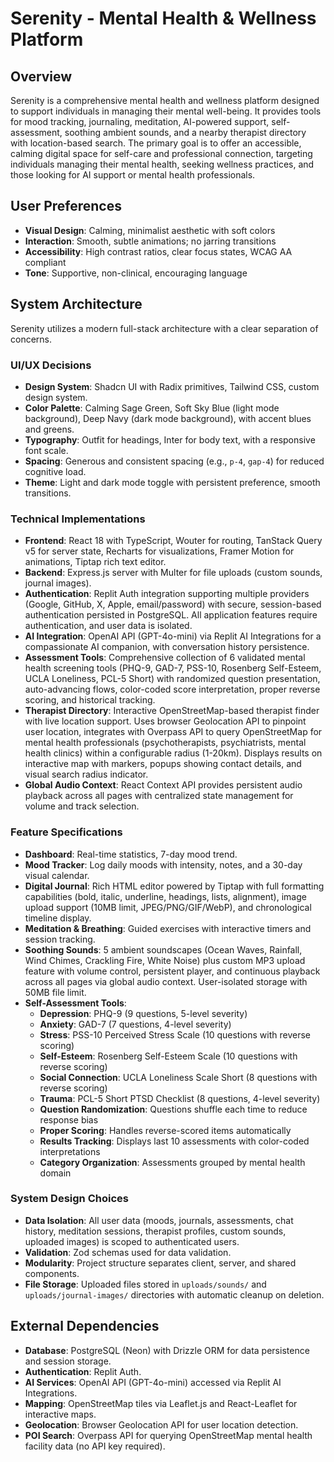 # Serenity - Mental Health & Wellness Platform

## Overview
Serenity is a comprehensive mental health and wellness platform designed to support individuals in managing their mental well-being. It provides tools for mood tracking, journaling, meditation, AI-powered support, self-assessment, soothing ambient sounds, and a nearby therapist directory with location-based search. The primary goal is to offer an accessible, calming digital space for self-care and professional connection, targeting individuals managing their mental health, seeking wellness practices, and those looking for AI support or mental health professionals.

## User Preferences
- **Visual Design**: Calming, minimalist aesthetic with soft colors
- **Interaction**: Smooth, subtle animations; no jarring transitions
- **Accessibility**: High contrast ratios, clear focus states, WCAG AA compliant
- **Tone**: Supportive, non-clinical, encouraging language

## System Architecture
Serenity utilizes a modern full-stack architecture with a clear separation of concerns.

### UI/UX Decisions
- **Design System**: Shadcn UI with Radix primitives, Tailwind CSS, custom design system.
- **Color Palette**: Calming Sage Green, Soft Sky Blue (light mode background), Deep Navy (dark mode background), with accent blues and greens.
- **Typography**: Outfit for headings, Inter for body text, with a responsive font scale.
- **Spacing**: Generous and consistent spacing (e.g., `p-4`, `gap-4`) for reduced cognitive load.
- **Theme**: Light and dark mode toggle with persistent preference, smooth transitions.

### Technical Implementations
- **Frontend**: React 18 with TypeScript, Wouter for routing, TanStack Query v5 for server state, Recharts for visualizations, Framer Motion for animations, Tiptap rich text editor.
- **Backend**: Express.js server with Multer for file uploads (custom sounds, journal images).
- **Authentication**: Replit Auth integration supporting multiple providers (Google, GitHub, X, Apple, email/password) with secure, session-based authentication persisted in PostgreSQL. All application features require authentication, and user data is isolated.
- **AI Integration**: OpenAI API (GPT-4o-mini) via Replit AI Integrations for a compassionate AI companion, with conversation history persistence.
- **Assessment Tools**: Comprehensive collection of 6 validated mental health screening tools (PHQ-9, GAD-7, PSS-10, Rosenberg Self-Esteem, UCLA Loneliness, PCL-5 Short) with randomized question presentation, auto-advancing flows, color-coded score interpretation, proper reverse scoring, and historical tracking.
- **Therapist Directory**: Interactive OpenStreetMap-based therapist finder with live location support. Uses browser Geolocation API to pinpoint user location, integrates with Overpass API to query OpenStreetMap for mental health professionals (psychotherapists, psychiatrists, mental health clinics) within a configurable radius (1-20km). Displays results on interactive map with markers, popups showing contact details, and visual search radius indicator.
- **Global Audio Context**: React Context API provides persistent audio playback across all pages with centralized state management for volume and track selection.

### Feature Specifications
- **Dashboard**: Real-time statistics, 7-day mood trend.
- **Mood Tracker**: Log daily moods with intensity, notes, and a 30-day visual calendar.
- **Digital Journal**: Rich HTML editor powered by Tiptap with full formatting capabilities (bold, italic, underline, headings, lists, alignment), image upload support (10MB limit, JPEG/PNG/GIF/WebP), and chronological timeline display.
- **Meditation & Breathing**: Guided exercises with interactive timers and session tracking.
- **Soothing Sounds**: 5 ambient soundscapes (Ocean Waves, Rainfall, Wind Chimes, Crackling Fire, White Noise) plus custom MP3 upload feature with volume control, persistent player, and continuous playback across all pages via global audio context. User-isolated storage with 50MB file limit.
- **Self-Assessment Tools**: 
  - **Depression**: PHQ-9 (9 questions, 5-level severity)
  - **Anxiety**: GAD-7 (7 questions, 4-level severity)
  - **Stress**: PSS-10 Perceived Stress Scale (10 questions with reverse scoring)
  - **Self-Esteem**: Rosenberg Self-Esteem Scale (10 questions with reverse scoring)
  - **Social Connection**: UCLA Loneliness Scale Short (8 questions with reverse scoring)
  - **Trauma**: PCL-5 Short PTSD Checklist (8 questions, 4-level severity)
  - **Question Randomization**: Questions shuffle each time to reduce response bias
  - **Proper Scoring**: Handles reverse-scored items automatically
  - **Results Tracking**: Displays last 10 assessments with color-coded interpretations
  - **Category Organization**: Assessments grouped by mental health domain

### System Design Choices
- **Data Isolation**: All user data (moods, journals, assessments, chat history, meditation sessions, therapist profiles, custom sounds, uploaded images) is scoped to authenticated users.
- **Validation**: Zod schemas used for data validation.
- **Modularity**: Project structure separates client, server, and shared components.
- **File Storage**: Uploaded files stored in `uploads/sounds/` and `uploads/journal-images/` directories with automatic cleanup on deletion.

## External Dependencies
- **Database**: PostgreSQL (Neon) with Drizzle ORM for data persistence and session storage.
- **Authentication**: Replit Auth.
- **AI Services**: OpenAI API (GPT-4o-mini) accessed via Replit AI Integrations.
- **Mapping**: OpenStreetMap tiles via Leaflet.js and React-Leaflet for interactive maps.
- **Geolocation**: Browser Geolocation API for user location detection.
- **POI Search**: Overpass API for querying OpenStreetMap mental health facility data (no API key required).